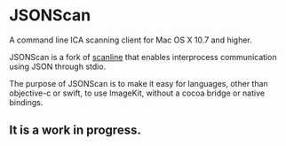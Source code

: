 # JSONScan

A command line ICA scanning client for Mac OS X 10.7 and higher.

JSONScan is a fork of [scanline](https://github.com/klep/scanline) that enables interprocess communication using JSON through stdio.

The purpose of JSONScan is to make it easy for languages, other than objective-c or swift, to use ImageKit, without a cocoa bridge or native bindings.

## It is a work in progress.
